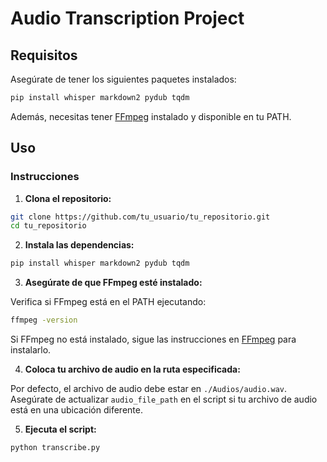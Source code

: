 # Audio Transcription Project

## Requisitos

Asegúrate de tener los siguientes paquetes instalados:

```bash
pip install whisper markdown2 pydub tqdm
```

Además, necesitas tener [FFmpeg](https://ffmpeg.org/download.html) instalado y disponible en tu PATH.

## Uso

### Instrucciones

1. **Clona el repositorio:**

```bash
git clone https://github.com/tu_usuario/tu_repositorio.git
cd tu_repositorio
```

2. **Instala las dependencias:**

```bash
pip install whisper markdown2 pydub tqdm
```

3. **Asegúrate de que FFmpeg esté instalado:**

Verifica si FFmpeg está en el PATH ejecutando:

```bash
ffmpeg -version
```

Si FFmpeg no está instalado, sigue las instrucciones en [FFmpeg](https://ffmpeg.org/download.html) para instalarlo.

4. **Coloca tu archivo de audio en la ruta especificada:**

Por defecto, el archivo de audio debe estar en `./Audios/audio.wav`. Asegúrate de actualizar `audio_file_path` en el script si tu archivo de audio está en una ubicación diferente.

5. **Ejecuta el script:**

```bash
python transcribe.py
```